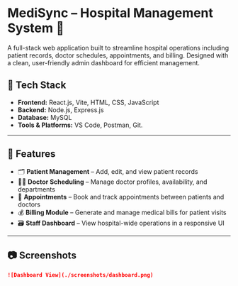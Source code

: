# MediSync – Hospital Management System 🏥

A full-stack web application built to streamline hospital operations including patient records, doctor schedules, appointments, and billing. Designed with a clean, user-friendly admin dashboard for efficient management.

## 🔧 Tech Stack

- **Frontend:** React.js, Vite, HTML, CSS, JavaScript
- **Backend:** Node.js, Express.js
- **Database:** MySQL
- **Tools & Platforms:** VS Code, Postman, Git.

---

## 📌 Features

- 🗂️ **Patient Management** – Add, edit, and view patient records  
- 🧑‍⚕️ **Doctor Scheduling** – Manage doctor profiles, availability, and departments  
- 📅 **Appointments** – Book and track appointments between patients and doctors  
- 💰 **Billing Module** – Generate and manage medical bills for patient visits  
- 🗃️ **Staff Dashboard** – View hospital-wide operations in a responsive UI

---

## 📷 Screenshots

```md
![Dashboard View](./screenshots/dashboard.png)
